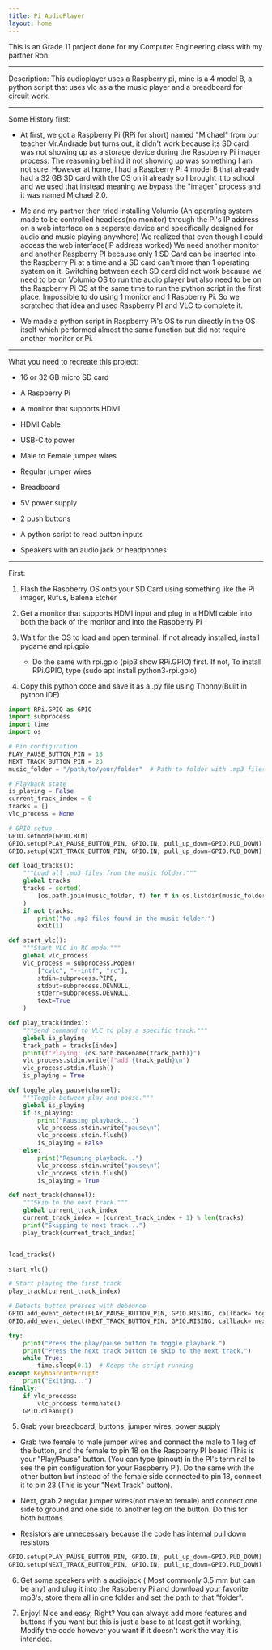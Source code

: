 ```yaml
---
title: Pi AudioPlayer
layout: home
---
```

This is an Grade 11 project done for my Computer Engineering class with my partner Ron.
<hr>
Description: This audioplayer uses a Raspberry pi, mine is a 4 model B, a python script that uses vlc as a the music player and a breadboard for circuit work.
<hr>
Some History first:

- At first, we got a Raspberry Pi (RPi for short) named "Michael" from our teacher Mr.Andrade but turns out, it didn't work because its SD card was not showing up as a storage device during the Raspberry Pi imager process. The reasoning behind it not showing up was something I am not sure. However at home, I had a Raspberry Pi 4 model B that already had a 32 GB SD card with the OS on it already so I brought it to school and we used that instead meaning we bypass the "imager" process and it was named Michael 2.0.

- Me and my partner then tried installing Volumio (An operating system made to be controlled headless(no monitor) through the Pi's IP address on a web interface on a seperate device and specifically designed for audio and music playing anywhere) We realized that even though I could access the web interface(IP address worked) We need another monitor and another Raspberry PI because only 1 SD Card can be inserted into the Raspberry Pi at a time and a SD card can't more than 1 operating system on it. Switching between each SD card did not work because we need to be on Volumio OS to run the audio player but also need to be on the Raspberry Pi OS at the same time to run the python script in the first place. Impossible to do using 1 monitor and 1 Raspberry Pi. So we scratched that idea and used Raspberry PI and VLC to complete it.

- We made a python script in Raspberry Pi's OS to run directly in the OS itself which performed almost the same function but did not require another monitor or Pi.
<hr>
What you need to recreate this project:  

-  16 or 32 GB micro SD card

-  A Raspberry Pi

-  A monitor that supports HDMI

-  HDMI Cable

-  USB-C to power

- Male to Female jumper wires

- Regular jumper wires

- Breadboard  

- 5V power supply  

- 2 push buttons  

- A python script to read button inputs

- Speakers with an audio jack or headphones
<hr>

First:
 
1. Flash the Raspberry OS onto your SD Card using something like the Pi imager, Rufus, Balena Etcher

2. Get a monitor that supports HDMI input and plug in a HDMI cable into both the back of the monitor and into the Raspberry Pi

3. Wait for the OS to load and open terminal. If not already installed, install pygame and rpi.gpio

   - Do the same with rpi.gpio (pip3 show RPi.GPIO) first. If not, To install RPi.GPIO, type (sudo apt install python3-rpi.gpio)

4. Copy this python code and save it as a .py file using Thonny(Built in python IDE)

```python
import RPi.GPIO as GPIO
import subprocess
import time
import os

# Pin configuration
PLAY_PAUSE_BUTTON_PIN = 18
NEXT_TRACK_BUTTON_PIN = 23
music_folder = "/path/to/your/folder"  # Path to folder with .mp3 files

# Playback state
is_playing = False
current_track_index = 0
tracks = []
vlc_process = None

# GPIO setup
GPIO.setmode(GPIO.BCM)
GPIO.setup(PLAY_PAUSE_BUTTON_PIN, GPIO.IN, pull_up_down=GPIO.PUD_DOWN)
GPIO.setup(NEXT_TRACK_BUTTON_PIN, GPIO.IN, pull_up_down=GPIO.PUD_DOWN)

def load_tracks():
    """Load all .mp3 files from the music folder."""
    global tracks
    tracks = sorted(
        [os.path.join(music_folder, f) for f in os.listdir(music_folder) if f.endswith(".mp3")]
    )
    if not tracks:
        print("No .mp3 files found in the music folder.")
        exit(1)

def start_vlc():
    """Start VLC in RC mode."""
    global vlc_process
    vlc_process = subprocess.Popen(
        ["cvlc", "--intf", "rc"],
        stdin=subprocess.PIPE,
        stdout=subprocess.DEVNULL,
        stderr=subprocess.DEVNULL,
        text=True
    )

def play_track(index):
    """Send command to VLC to play a specific track."""
    global is_playing
    track_path = tracks[index]
    print(f"Playing: {os.path.basename(track_path)}")
    vlc_process.stdin.write(f"add {track_path}\n")
    vlc_process.stdin.flush()
    is_playing = True

def toggle_play_pause(channel):
    """Toggle between play and pause."""
    global is_playing
    if is_playing:
        print("Pausing playback...")
        vlc_process.stdin.write("pause\n")
        vlc_process.stdin.flush()
        is_playing = False
    else:
        print("Resuming playback...")
        vlc_process.stdin.write("pause\n")  
        vlc_process.stdin.flush()
        is_playing = True

def next_track(channel):
    """Skip to the next track."""
    global current_track_index
    current_track_index = (current_track_index + 1) % len(tracks)
    print("Skipping to next track...")
    play_track(current_track_index)


load_tracks()

start_vlc()

# Start playing the first track
play_track(current_track_index)

# Detects button presses with debounce
GPIO.add_event_detect(PLAY_PAUSE_BUTTON_PIN, GPIO.RISING, callback= toggle_play_pause, bouncetime=100)
GPIO.add_event_detect(NEXT_TRACK_BUTTON_PIN, GPIO.RISING, callback= next_track, bouncetime=100)

try:
    print("Press the play/pause button to toggle playback.")
    print("Press the next track button to skip to the next track.")
    while True:
        time.sleep(0.1)  # Keeps the script running
except KeyboardInterrupt:
    print("Exiting...")
finally:
    if vlc_process:
        vlc_process.terminate()
    GPIO.cleanup()
 ```
5. Grab your breadboard, buttons, jumper wires, power supply

 - Grab two female to male jumper wires and connect the male to 1 leg of the button, and the female to pin 18 on the Raspberry PI board (This is your "Play/Pause" button. (You can type (pinout) in the PI's terminal to see the pin configuration for your Raspberry Pi). Do the same with the other button but instead of the female side connected to pin 18, connect it to pin 23 (This is your "Next Track" button).

 - Next, grab 2 regular jumper wires(not male to female) and connect one side to ground and one side to another leg on the button. Do this for both buttons.
 
 - Resistors are unnecessary because the code has internal pull down resistors
 
```python
GPIO.setup(PLAY_PAUSE_BUTTON_PIN, GPIO.IN, pull_up_down=GPIO.PUD_DOWN)
GPIO.setup(NEXT_TRACK_BUTTON_PIN, GPIO.IN, pull_up_down=GPIO.PUD_DOWN)
```
6. Get some speakers with a audiojack ( Most commonly 3.5 mm but can be any) and plug it into the Raspberry Pi and download your favorite mp3's, store them all in one folder and set the path to that "folder".

7. Enjoy! Nice and easy, Right? You can always add more features and buttons if you want but this is just a base to at least get it working, Modify the code however you want if it doesn't work the way it is intended.

  
  

